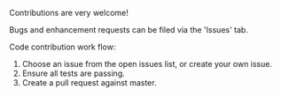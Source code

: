 Contributions are very welcome!

Bugs and enhancement requests can be filed via the 'Issues' tab.


Code contribution work flow:

1. Choose an issue from the open issues list, or create your own issue.
2. Ensure all tests are passing.
3. Create a pull request against master.